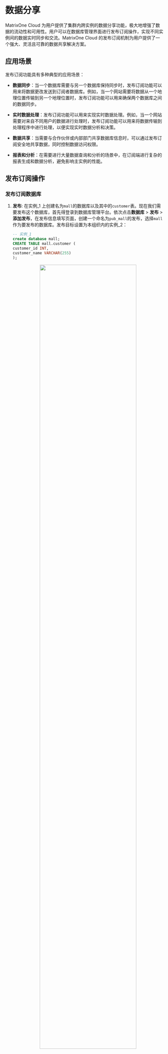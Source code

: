# 数据分享

MatrixOne Cloud 为用户提供了集群内跨实例的数据分享功能，极大地增强了数据的流动性和可用性。用户可以在数据库管理界面进行发布订阅操作，实现不同实例间的数据实时同步和交流。MatrixOne Cloud 的发布订阅机制为用户提供了一个强大、灵活且可靠的数据共享解决方案。

## 应用场景

发布订阅功能具有多种典型的应用场景：

- **数据同步**：当一个数据库需要与另一个数据库保持同步时，发布订阅功能可以用来将数据更改发送到订阅者数据库。例如，当一个网站需要将数据从一个地理位置传输到另一个地理位置时，发布订阅功能可以用来确保两个数据库之间的数据同步。

- **实时数据处理**：发布订阅功能可以用来实现实时数据处理。例如，当一个网站需要对来自不同用户的数据进行处理时，发布订阅功能可以用来将数据传输到处理程序中进行处理，以便实现实时数据分析和决策。

- **数据共享**：当需要与合作伙伴或内部部门共享数据库信息时，可以通过发布订阅安全地共享数据，同时控制数据访问权限。

- **报表和分析**：在需要进行大量数据查询和分析的场景中，在订阅端进行复杂的报表生成和数据分析，避免影响主实例的性能。

## 发布订阅操作

### 发布订阅数据库

1. **发布**: 在实例_1 上创建名为`mall`的数据库以及其中的`customer`表。现在我们需要发布这个数据库，首先得登录到数据库管理平台。依次点击**数据库** > **发布** > **添加发布**，在发布信息填写页面，创建一个命名为`pub_mall`的发布，选择`mall`作为要发布的数据库。发布目标设置为本组织内的实例_2：

    ```sql
    -- 实例_1
    create database mall;
    CREATE TABLE mall.customer (
    customer_id INT,
    customer_name VARCHAR(255)
    );
    ```

    <div align="center">
    <img src=https://community-shared-data-1308875761.cos.ap-beijing.myqcloud.com/artwork/mocdocs/data-sharing/pub-01.png width=80% heigth=80%/>
    </div>

    - **发布名**：发布名，唯一值，长度不大于 64 字符。
    - **发布数据库**：发布对应的数据库名，不支持发布订阅库和系统数据库。
    - **发布权限**：发布库为只读。
    - **发布目标**：发布目标仅限于同一集群内的实例。您至少需要指定一个发布目标，而且可以添加任意数量的目标。通过下拉菜单，可以选择本组织内的实例，或者手动输入其他组织的实例 ID。请注意，不允许将实例设置为发布给它自己。
    - **备注**：对于该发布的备注

    发布创建成功后，您将能够查看发布的详细信息，并可以对其进行编辑或删除。

    <div align="center">
    <img src=https://community-shared-data-1308875761.cos.ap-beijing.myqcloud.com/artwork/mocdocs/data-sharing/pub-04.png width=100% heigth=100%/>
    </div>

2. **订阅**: 实例_2 登录到数据库管理平台，依次点击**数据库** > **订阅** > **+**，输入订阅名 sub_mall(订阅自实例_1 的 pub_mall)

    <div align="center">
    <img src=https://community-shared-data-1308875761.cos.ap-beijing.myqcloud.com/artwork/mocdocs/data-sharing/pub-02.png width=90% heigth=90%/>
    </div>

    订阅成功后，您将能够查看发布的详细信息，并可以对其进行编辑或删除。

    <div align="center">
    <img src=https://community-shared-data-1308875761.cos.ap-beijing.myqcloud.com/artwork/mocdocs/data-sharing/pub-10.png width=90% heigth=90%/>
    </div>

    查看订阅库，可以发现实例_1 数据库 mall 中的所有数据现在皆可被读取：

    <div align="center">
    <img src=https://community-shared-data-1308875761.cos.ap-beijing.myqcloud.com/artwork/mocdocs/data-sharing/pub-09.png width=90% heigth=90%/>
    </div>

### 修改发布内容

1. **修改发布**: 实例_1 创建数据库 mall2 和表 mall2.customer2，修改发布内容：

    ```sql
    -- 实例_1
    create database mall2;
    CREATE TABLE mall2.customer2 (
    customer_id INT,
    customer_name VARCHAR(255)
    );
    ```

    <div align="center">
    <img src=https://community-shared-data-1308875761.cos.ap-beijing.myqcloud.com/artwork/mocdocs/data-sharing/pub-05.png width=60% heigth=60%/>
    </div>

2. **查看订阅**: 实例_2 查看订阅，能看到发布数据库修改后的内容：

    <div align="center">
    <img src=https://community-shared-data-1308875761.cos.ap-beijing.myqcloud.com/artwork/mocdocs/data-sharing/pub-06.png width=100% heigth=100%/>
    </div>

### 删除发布对象

发布者可删除已发布的发布对象，订阅者随即无法连接相关的订阅对象，但是可以删除该订阅。

<div align="center">
<img src=https://community-shared-data-1308875761.cos.ap-beijing.myqcloud.com/artwork/mocdocs/data-sharing/pub-07.png width=90% heigth=90%/>
</div>

### 自动订阅同名发布

发布者删除发布，再创建同名发布，之前的订阅者无需额外操作，即可连接至最新订阅对象。

<div align="center">
<img src=https://community-shared-data-1308875761.cos.ap-beijing.myqcloud.com/artwork/mocdocs/data-sharing/pub-08.png width=90% heigth=90%/>
</div>

!!! note
    如果需要使用 SQL 语句进行发布订阅，请参考章节[CREATE PUBLICATION](../Reference/SQL-Reference/Data-Definition-Language/create-publication.md)和 [CREATE...FROM...PUBLICATION...](../Reference/SQL-Reference/Data-Definition-Language/create-subscription.md)。

## 限制

- 只有 ACCOUNTADMIN 或 MOADMIN 角色可以创建发布与订阅。
- 订阅端由 ACCOUNTADMIN 或 MOADMIN 角色操作访问订阅数据权限。
- 目前只支持数据库级别的发布订阅
- 一次只能发布一个数据库。
- 目前只开放了订阅库读权限。
- 删除租户前需要删除其所有发布。
- 发布端不能删除已经发布的数据库。
- 若发布端删除了发布，但订阅库中的对应对象仍存在，此时订阅端无法访问订阅对象，但可删除对应订阅。
- 发布名和订阅名需要由数字0-9，英文字母大小写、_、$组成，长度不能超过64个字符。
